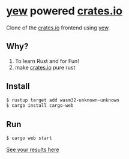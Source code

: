 # [yew](https://github.com/DenisKolodin/yew)  powered [crates.io](crates.io)

Clone of the [crates.io](crates.io) frontend 
using [yew](https://github.com/DenisKolodin/yew).

## Why?
1) To learn Rust and for Fun!
2) make [crates.io](crates.io) pure rust

## Install
```bash
$ rustup target add wasm32-unknown-unknown
$ cargo install cargo-web
```

## Run
```bash
$ cargo web start
```
[See your results here](http://localhost:8000)
